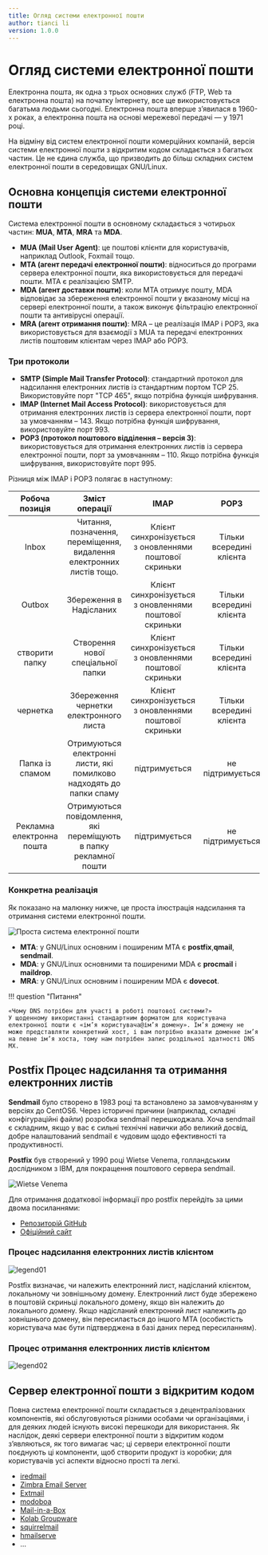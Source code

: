 ```yaml
---
title: Огляд системи електронної пошти
author: tianci li
version: 1.0.0
---
```


# Огляд системи електронної пошти

Електронна пошта, як одна з трьох основних служб (FTP, Web та електронна пошта) на початку Інтернету, все ще використовується багатьма людьми сьогодні. Електронна пошта вперше з’явилася в 1960-х роках, а електронна пошта на основі мережевої передачі — у 1971 році.

На відміну від систем електронної пошти комерційних компаній, версія системи електронної пошти з відкритим кодом складається з багатьох частин. Це не єдина служба, що призводить до більш складних систем електронної пошти в середовищах GNU/Linux.

## Основна концепція системи електронної пошти

Система електронної пошти в основному складається з чотирьох частин: **MUA**, **MTA**, **MRA** та **MDA**.

* **MUA (Mail User Agent)**: це поштові клієнти для користувачів, наприклад Outlook, Foxmail тощо.
* **MTA (агент передачі електронної пошти)**: відноситься до програми сервера електронної пошти, яка використовується для передачі пошти. MTA є реалізацією SMTP.
* **MDA (агент доставки пошти)**: коли MTA отримує пошту, MDA відповідає за збереження електронної пошти у вказаному місці на сервері електронної пошти, а також виконує фільтрацію електронної пошти та антивірусні операції.
* **MRA (агент отримання пошти)**: MRA – це реалізація IMAP і POP3, яка використовується для взаємодії з MUA та передачі електронних листів поштовим клієнтам через IMAP або POP3.

### Три протоколи

* **SMTP (Simple Mail Transfer Protocol)**: стандартний протокол для надсилання електронних листів із стандартним портом TCP 25. Використовуйте порт "TCP 465", якщо потрібна функція шифрування.
* **IMAP (Internet Mail Access Protocol)**: використовується для отримання електронних листів із сервера електронної пошти, порт за умовчанням – 143. Якщо потрібна функція шифрування, використовуйте порт 993.
* **POP3 (протокол поштового відділення – версія 3)**: використовується для отримання електронних листів із сервера електронної пошти, порт за умовчанням – 110. Якщо потрібна функція шифрування, використовуйте порт 995.

Різниця між IMAP і POP3 полягає в наступному:

|      Робоча позиція       |                            Зміст операції                            |                          IMAP                          |           POP3           |
|:-------------------------:|:--------------------------------------------------------------------:|:------------------------------------------------------:|:------------------------:|
|           Inbox           | Читання, позначення, переміщення, видалення електронних листів тощо. | Клієнт синхронізується з оновленнями поштової скриньки | Тільки всередині клієнта |
|          Outbox           |                       Збереження в Надісланих                        | Клієнт синхронізується з оновленнями поштової скриньки | Тільки всередині клієнта |
|      створити папку       |                  Створення нової спеціальної папки                   | Клієнт синхронізується з оновленнями поштової скриньки | Тільки всередині клієнта |
|         чернетка          |                Збереження чернетки електронного листа                | Клієнт синхронізується з оновленнями поштової скриньки | Тільки всередині клієнта |
|      Папка із спамом      | Отримуються електронні листи, які помилково надходять до папки спаму |                     підтримується                      |     не підтримується     |
| Рекламна електронна пошта |  Отримуються повідомлення, які переміщують в папку рекламної пошти   |                     підтримується                      |     не підтримується     |

### Конкретна реалізація

Як показано на малюнку нижче, це проста ілюстрація надсилання та отримання системи електронної пошти.

![Проста система електронної пошти](./email-images/email-system01.jpg)

* **MTA**: у GNU/Linux основним і поширеним MTA є **postfix**,**qmail**, **sendmail**.
* **MDA**: у GNU/Linux основними та поширеними MDA є **procmail** і **maildrop**.
* **MRA**: у GNU/Linux основним і поширеним MDA є **dovecot**.

!!! question "Питання"

    «Чому DNS потрібен для участі в роботі поштової системи?»
    У щоденному використанні стандартним форматом для користувача електронної пошти є «ім’я користувача@ім’я домену». Ім’я домену не може представляти конкретний хост, і вам потрібно вказати доменне ім’я на певне ім’я хоста, тому нам потрібен запис роздільної здатності DNS MX.

## Postfix Процес надсилання та отримання електронних листів

**Sendmail** було створено в 1983 році та встановлено за замовчуванням у версіях до CentOS6. Через історичні причини (наприклад, складні конфігураційні файли) розробка sendmail перешкоджала. Хоча sendmail є складним, якщо у вас є сильні технічні навички або великий досвід, добре налаштований sendmail є чудовим щодо ефективності та продуктивності.

**Postfix** був створений у 1990 році Wietse Venema, голландським дослідником з IBM, для покращення поштового сервера sendmail.

![Wietse Venema](./email-images/Wietse%20Venema.png)

Для отримання додаткової інформації про postfix перейдіть за цими двома посиланнями:

* [Репозиторій GitHub](https://github.com/vdukhovni/postfix)
* [Офіційний сайт](http://www.postfix.org/)

### Процес надсилання електронних листів клієнтом

![legend01](./email-images/email-system02.jpg)

Postfix визначає, чи належить електронний лист, надісланий клієнтом, локальному чи зовнішньому домену. Електронний лист буде збережено в поштовій скриньці локального домену, якщо він належить до локального домену. Якщо надісланий електронний лист належить до зовнішнього домену, він пересилається до іншого MTA (особистість користувача має бути підтверджена в базі даних перед пересиланням).

### Процес отримання електронних листів клієнтом

![legend02](./email-images/email-system03.jpg)

## Сервер електронної пошти з відкритим кодом

Повна система електронної пошти складається з децентралізованих компонентів, які обслуговуються різними особами чи організаціями, і для деяких людей існують високі перешкоди для використання. Як наслідок, деякі сервери електронної пошти з відкритим кодом з’являються, як того вимагає час; ці сервери електронної пошти поєднують ці компоненти, щоб створити продукт із коробки; для користувачів усі аспекти відносно прості та легкі.

* [iredmail](https://www.iredmail.com/index.html)
* [Zimbra Email Server](https://www.zimbra.com/)
* [Extmail](https://www.extmail.cn/)
* [modoboa](https://modoboa.org/en/)
* [Mail-in-a-Box](https://mailinabox.email/)
* [Kolab Groupware](https://docs.kolab.org/installation-guide/index.html)
* [squirrelmail](https://www.squirrelmail.org/index.php)
* [hmailserve](https://www.hmailserver.com/)
* ...
